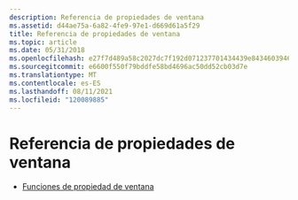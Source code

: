 ```yaml
---
description: Referencia de propiedades de ventana
ms.assetid: d44ae75a-6a82-4fe9-97e1-d669d61a5f29
title: Referencia de propiedades de ventana
ms.topic: article
ms.date: 05/31/2018
ms.openlocfilehash: e27f7d489a58c2027dc7f192d071237701434439e843460394686103069f4646
ms.sourcegitcommit: e6600f550f79bddfe58bd4696ac50dd52cb03d7e
ms.translationtype: MT
ms.contentlocale: es-ES
ms.lasthandoff: 08/11/2021
ms.locfileid: "120089885"
---
```

# <a name="window-property-reference"></a>Referencia de propiedades de ventana

-   [Funciones de propiedad de ventana](window-property-functions.md)

 

 



